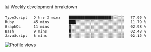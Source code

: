 
📊 Weekly development breakdown
<!--START_SECTION:waka-->

```txt
TypeScript   5 hrs 3 mins    ███████████████████▒░░░░░   77.88 %
Ruby         45 mins         ███░░░░░░░░░░░░░░░░░░░░░░   11.79 %
GraphQL      11 mins         ▓░░░░░░░░░░░░░░░░░░░░░░░░   02.98 %
Bash         9 mins          ▓░░░░░░░░░░░░░░░░░░░░░░░░   02.48 %
JavaScript   8 mins          ▓░░░░░░░░░░░░░░░░░░░░░░░░   02.15 %
```

<!--END_SECTION:waka-->

<img src="https://gpvc.arturio.dev/iqbalfasri" alt="Profile views"/>
